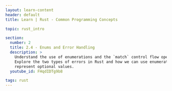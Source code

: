 ```yaml
---
layout: learn-content
header: default
title: Learn | Rust - Common Programming Concepts

topic: rust_intro

section:
  number: 2
  title: 2.4 - Enums and Error Handling
  description: >
    Understand the use of enumerations and the `match` control flow operator.
    Explore the two types of errors in Rust and how we can use enumerations to
    represent optional values.
  youtube_id: FHqdIDTg9b8

tags: rust
---
```

